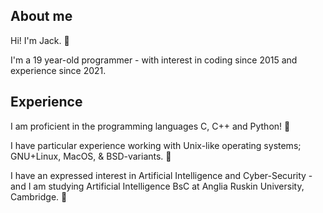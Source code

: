 <h2> About me </h2>

Hi! I'm Jack. 👋

I'm a 19 year-old programmer - with interest in coding since 2015 and experience since 2021.

<h2> Experience </h2>

<p> I am proficient in the programming languages C, C++ and Python! 🐍 </p>
<p> I have particular experience working with Unix-like operating systems; GNU+Linux, MacOS, & BSD-variants. 🐧 </p>
<p> I have an expressed interest in Artificial Intelligence and Cyber-Security - and I am studying Artificial Intelligence BsC at Anglia Ruskin University, Cambridge. 🤖</p>
